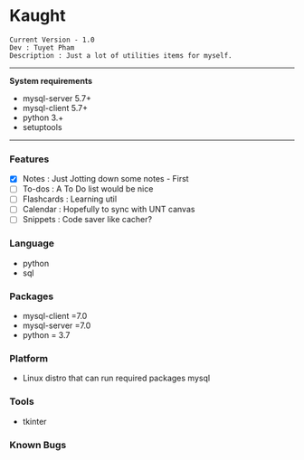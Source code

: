 

Kaught
=======
``````
Current Version - 1.0
Dev : Tuyet Pham
Description : Just a lot of utilities items for myself.
``````
---

**System requirements**
- mysql-server 5.7+
- mysql-client 5.7+
- python 3.+
- setuptools

---

### Features ###
- [x] Notes : Just Jotting down some notes - First
- [ ] To-dos : A To Do list would be nice
- [ ] Flashcards : Learning util
- [ ] Calendar : Hopefully to sync with UNT canvas
- [ ] Snippets : Code saver like cacher? 

### Language ###
* python
* sql

###  Packages ###
* mysql-client =7.0
* mysql-server =7.0
* python = 3.7

### Platform ###
* Linux distro that can run required packages mysql

### Tools ###
* tkinter

### Known Bugs ###
